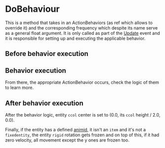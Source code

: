 # DoBehaviour
This is a method that takes in an ActionBehaviors (as ref which allows to override it) and the corresponding frequency which despite its name serve as a general float argument. It is only called as part of the [Update](Update.md) event and it is responsible for setting up and executing the applicable behavior.

## Before behavior execution
<!-- First, if the behavior we are dealing with is `Disguise`, `DisguiseOnce` or `DisguiseOnceJumpForward`:
- TempSpin is called on the entity which sets its `spin` to (0.0, 20.0, 0.0) and then zerored out in 0.2 seconds
- The `disguisecooldown` is set to 120.0
- The entity `overridehright` is set to false
- The `disguiseobj` is disabled -->

<!-- Before the main behavior specific logic starts, the entity's `digging` is set to true if the behavior we are dealing with is `WanderUnderground` or `ChargeAttackUnderground` while the `behaviorroutine` isn't in progress. It is set to false otherwise. -->

## Behavior execution
From there, the appropriate ActionBehavior occurs, check the logic of them to learn more.

## After behavior execution
After the behavior logic, entity `ccol` center is set to (0.0, its `ccol` height / 2.0, 0.0).

Finally, if the entity has a defined [animid](../../Enums%20and%20IDs/AnimIDs.md), it isn't an `item` and it's not a `fixedentity`, the entity `rigid` rotation gets frozen and on top of this, if it had zero velocity, all movement except the y ones are frozen too.